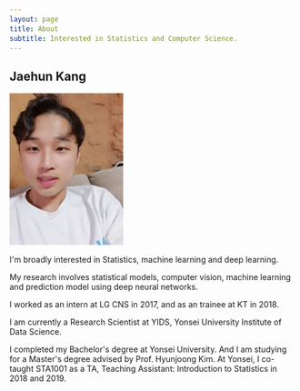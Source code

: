 ```yaml
---
layout: page
title: About
subtitle: Interested in Statistics and Computer Science.
---
```


## Jaehun Kang

<img src = '/img/about.jpg' width="200"/>    

I'm broadly interested in Statistics, machine learning and deep learning.

My research involves statistical models, computer vision, machine learning and prediction model using deep neural networks.

I worked as an intern at LG CNS in 2017, and as an trainee at KT in 2018.

I am currently a Research Scientist at YIDS, Yonsei University Institute of Data Science.

I completed my Bachelor's degree at Yonsei University. And I am studying for a Master's degree advised by Prof. Hyunjoong Kim. At Yonsei, I co-taught STA1001 as a TA, Teaching Assistant: Introduction to Statistics in 2018 and 2019.
